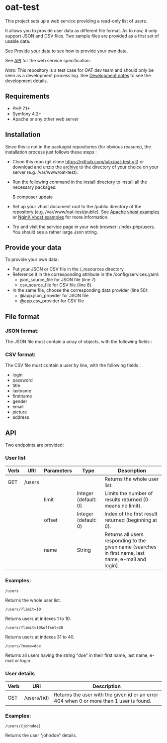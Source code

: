 # oat-test

This project sets up a web service providing a read-only list of users.

It allows you to provide user data as different file format. As to now, it only support JSON and CSV files. 
Two sample files are provided as a first set of usable data.

See [Provide your data](#data) to see how to provide your own data.

See [API](#api) for the web service specification.

*Note:*
This repository is a test case for OAT dev team and should only be seen as a development process log.
See [Development notes](DEV_NOTES.md) to see the development details.

## Requirements

- PHP 7.1+
- Symfony 4.2+
- Apache or any other web server

## Installation

Since this is not in the packagist repositories (for obvious reasons), the installation process just follows these steps :

- Clone this repo (git clone https://github.com/julix/oat-test.git) or download and unzip the [archive](https://github.com/julix/oat-test/archive/master.zip) to the directory of your choice on your server (e.g. /var/www/oat-test).
- Run the following command in the install directory to install all the necessary packages:
    
    $ composer update
    
- Set up your vhost document root to the /public directory of the repository (e.g. /var/www/oat-test/public).
    See [Apache vhost examples](https://httpd.apache.org/docs/2.4/en/vhosts/examples.html) or [NginX vhost examples](https://www.nginx.com/resources/wiki/start/topics/examples/server_blocks/) for more information.
- Try and visit the service page in your web browser: <your vhost>/index.php/users. You should see a rather large Json string.

## <a name="data"></a>Provide your data

To provide your own data:

- Put your JSON or CSV file in the /_resources directory
- Reference it in the corresponding attribute in the /config/services.yaml:
    - json_source_file for JSON file (line 7)
    - csv_source_file for CSV file (line 8)
- In the same file, choose the corresponding data provider (line 50):
    - @app.json_provider for JSON file
    - @app.csv_provider for CSV file

## File format

### JSON format:

The JSON file must contain a array of objects, with the following fields :

### CSV format:

The CSV file must contain a user by line, with the following fields :

- login
- password
- title
- lastname
- firstname
- gender
- email
- picture
- address

## <a name="api"></a>API

Two endpoints are provided:

### User list

| Verb | URI         | Parameters | Type                 | Description                                                                                           |
|------|-------------|------------|----------------------|-------------------------------------------------------------------------------------------------------|
| GET  | /users      |            |                      | Returns the whole user list.                                                                          |
|      |             | limit      | Integer (default: 0) | Limits the number of results returned (0 means no limit).                                             |
|      |             | offset     | Integer (default: 0) | Index of the first result returned (beginning at 0).                                                  |
|      |             | name       | String               | Returns all users responding to the given name (searches in first name, last name, e-mail and login). |

### Examples:

    /users
    
Returns the whole user list.

    /users/?limit=10
    
Returns users at indexes 1 to 10.

    /users/?limit=10&offset=30
    
Returns users at indexes 31 to 40.

    /users/?name=doe
    
Returns all users having the string "doe" in their first name, last name, e-mail or login.
    

### User details

| Verb | URI         | Description                                                                             |
|------|-------------|-----------------------------------------------------------------------------------------|
| GET  | /users/{id} | Returns the user with the given id or an error 404 when 0 or more than 1 user is found. |

### Examples:

    /users/{johndoe}
    
Returns the user "johndoe" details.

